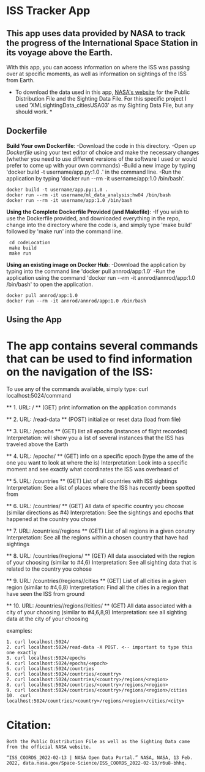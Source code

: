 # ISS Tracker App

## This app uses data provided by NASA to track the progress of the International Space Station in its voyage above the Earth.
With this app, you can access information on where the ISS was passing over at specific moments, as well as information on sightings of the ISS from Earth.


* To download the data used in this app, [NASA's website](https://data.nasa.gov/Space-Science/ISS_COORDS_2022-02-13/r6u8-bhhq) for the Public Distribution File
and the Sighting Data File. For this specific project I used 'XMLsightingData_citiesUSA03' as my Sighting Data File, but any should work. *


## Dockerfile
  
  **Build Your own Dockerfile**:
  -Download the code in this directory.
  -Open up *Dockerfile* using your text editor of choice and make the necessary changes (whether you need to use different    versions of the software I used or would prefer to come up with your own commands)
  -Build a new image by typing 'docker build -t username/app.py:1.0 .' in the command line.
  -Run the application by typing 'docker run --rm -it username/app:1.0 /bin/bash'.
~~~~
docker build -t username/app.py:1.0 .
docker run --rm -it username/ml_data_analysis:hw04 /bin/bash
docker run --rm -it username/app:1.0 /bin/bash
~~~~

  **Using the Complete Dockerfile Provided (and Makefile)**:
  -If you wish to use the Dockerfile provided, and downloaded everything in the repo, change into the directory where the      code is, and simply type 'make build' followed by 'make run' into the command line. 
~~~~
 cd codeLocation
 make build
 make run
~~~~

 **Using an existing image on Docker Hub**:
 -Download the application by typing into the command line 'docker pull annrod/app:1.0'
 -Run the application using the command 'docker run --rm -it annrod/annrod/app:1.0 /bin/bash' to open the application.
~~~~
docker pull annrod/app:1.0
docker run --rm -it annrod/annrod/app:1.0 /bin/bash
~~~~


## Using the App
# The app contains several commands that can be used to find information on the navigation of the ISS:

To use any of the commands available, simply type: curl localhost:5024/command

  ** 1. URL: / **
        (GET) print information on the application commands
  
  ** 2. URL: /read-data **
        (POST) initialize or reset data (load from file)
  
  ** 3. URL: /epochs **
        (GET) list all epochs (instances of flight recorded)
        Interpretation: will show you a list of several instances that the ISS has traveled above the Earth
  
  ** 4. URL: /epochs/<epoch> **
        (GET) info on a specific epoch (type the ame of the one you want to look at where the <epoch> is)
        Interpretation: Look into a specific moment and see exactly what coordinates the ISS was overheard of
  
  ** 5. URL: /countries ** 
        (GET) List of all countries with ISS sightings
        Interpretation: See a list of places where the ISS has recently been spotted from
  
  ** 6. URL: /countries/<country> **
        (GET) All data of specific country you choose (similar directions as #4)
        Interpretation: See the sightings and epochs that happened at the country you chose
  
  ** 7. URL: /countries/<country>/regions ** 
        (GET) List of all regions in a given conutry
        Interpretation: See all the regions within a chosen country that have had sightings
  
  ** 8. URL: /countries/<country>/regions/<region> **
        (GET) All data associated with the region of your choosing (similar to #4,6)
        Interpretation: See all sighting data that is related to the country you cohose
  
  ** 9. URL: /countries/<country>/regions/<region>/cities ** 
        (GET) List of all cities in a given region (similar to #4,6,8)
        Interpretation: Find all the cities in a region that have seen the ISS from ground
  
  ** 10. URL: /countries/<country>/regions/<region>/cities/<city> **
        (GET) All data associated with a city of your choosing (similar to #4,6,8,9)
        Interpretation: see all sighting data at the city of your choosing
  
  
  examples:
  ~~~
  1. curl localhost:5024/
  2. curl localhost:5024/read-data -X POST. <-- important to type this one exactly
  3. curl localhost:5024/epochs                                            
  4. curl localhost:5024/epochs/<epoch>
  5. curl localhost:5024/countries
  6. curl localhost:5024/countries/<country>
  7. curl localhost:5024/countries/<country>/regions/<region>
  8. curl localhost:5024/countries/<country>/regions/<region>
  9. curl localhost:5024/countries/<country>/regions/<region>/cities
  10.  curl localhost:5024/countries/<country>/regions/<region>/cities/<city>
  ~~~
  
  
  
  # Citation:
  
    Both the Public Distribution File as well as the Sighting Data came from the official NASA website.
  
    “ISS_COORDS_2022-02-13 | NASA Open Data Portal.” NASA, NASA, 13 Feb. 2022, data.nasa.gov/Space-Science/ISS_COORDS_2022-02-13/r6u8-bhhq.
    
                                                
